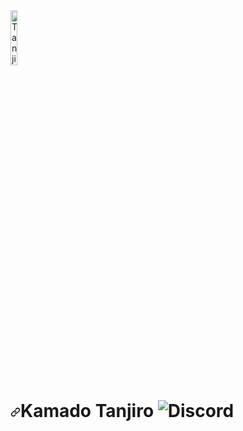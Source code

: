 <img src="https://cdn.discordapp.com/avatars/546627382153576455/53fd6312a42148227059ed71694ad0a9.png?size=4096" width="15%" alt="Tanjiro logo" style="max-width: 100%;">

<h1><a class="anchor" aria-hidden="true"><svg class="octicon octicon-link" viewBox="0 0 16 16" version="1.1" width="16" height="16" aria-hidden="true"><path fill-rule="evenodd" d="M7.775 3.275a.75.75 0 001.06 1.06l1.25-1.25a2 2 0 112.83 2.83l-2.5 2.5a2 2 0 01-2.83 0 .75.75 0 00-1.06 1.06 3.5 3.5 0 004.95 0l2.5-2.5a3.5 3.5 0 00-4.95-4.95l-1.25 1.25zm-4.69 9.64a2 2 0 010-2.83l2.5-2.5a2 2 0 012.83 0 .75.75 0 001.06-1.06 3.5 3.5 0 00-4.95 0l-2.5 2.5a3.5 3.5 0 004.95 4.95l1.25-1.25a.75.75 0 00-1.06-1.06l-1.25 1.25a2 2 0 01-2.83 0z"></path></svg></a>Kamado Tanjiro <a rel="nofollow"><img src="https://discord.com/api/guilds/785715968608567297/embed.png" alt="Discord" data-canonical-src="https://discord.com/api/guilds/785715968608567297/embed.png" style="max-width: 100%;"></a></h1>
